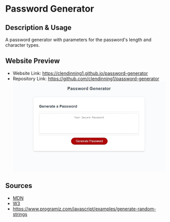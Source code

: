 # Password Generator
## Description & Usage
A password generator with parameters for the password's length and character types.
## Website Preview
- Website Link: https://clendinning1.github.io/password-generator
- Repository Link: https://github.com/clendinning1/password-generator
![Image of the deployed website.](./assets/images/pwd-gen.JPG)
## Sources
- [MDN](https://developer.mozilla.org/en-US/)
- [W3](https://www.w3schools.com/)
- https://www.programiz.com/javascript/examples/generate-random-strings